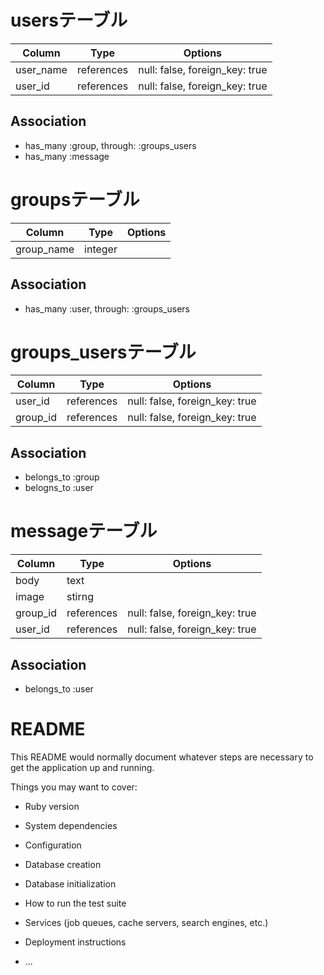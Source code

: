 # usersテーブル
| Column | Type | Options |
| ------ | ---- | ------- |
| user_name | references | null: false, foreign_key: true |
| user_id | references | null: false, foreign_key: true |
## Association
- has_many :group, through: :groups_users
- has_many :message


# groupsテーブル
| Column | Type | Options |
| ------ | ---- | ------- |
| group_name | integer |
## Association
- has_many :user, through: :groups_users


# groups_usersテーブル
| Column | Type | Options |
| ------ | ---- | ------- |
| user_id | references | null: false, foreign_key: true |
| group_id | references | null: false, foreign_key: true |
## Association
- belongs_to :group
- belogns_to :user


# messageテーブル
| Column | Type | Options |
| ------ | ---- | ------- |
| body | text |
| image | stirng |
| group_id | references | null: false, foreign_key: true |
| user_id | references | null: false, foreign_key: true |
## Association
- belongs_to :user





# README

This README would normally document whatever steps are necessary to get the
application up and running.

Things you may want to cover:

* Ruby version

* System dependencies

* Configuration

* Database creation

* Database initialization

* How to run the test suite

* Services (job queues, cache servers, search engines, etc.)

* Deployment instructions

* ...

